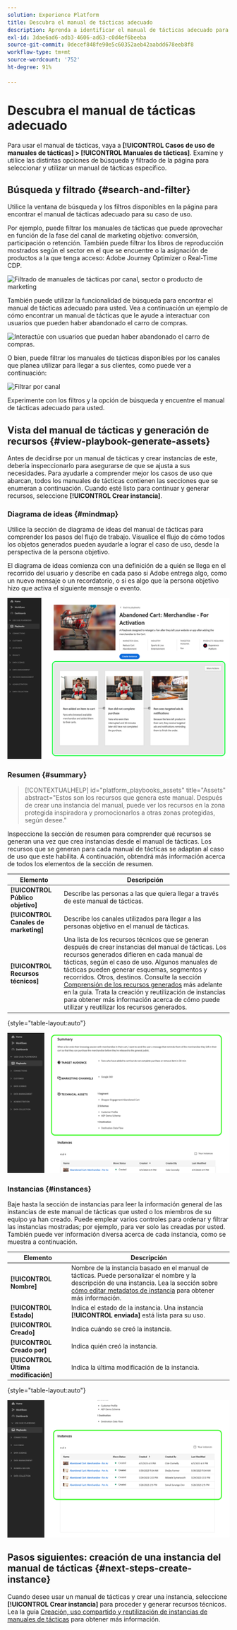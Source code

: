```yaml
---
solution: Experience Platform
title: Descubra el manual de tácticas adecuado
description: Aprenda a identificar el manual de tácticas adecuado para su caso de uso y actívelo.
exl-id: 3dae6ad6-adb3-4606-ad63-c0d4ef6beeba
source-git-commit: 0decef848fe90e5c60352aeb42aabdd678eeb8f8
workflow-type: tm+mt
source-wordcount: '752'
ht-degree: 91%

---
```


# Descubra el manual de tácticas adecuado

Para usar el manual de tácticas, vaya a **[!UICONTROL Casos de uso de manuales de tácticas] > [!UICONTROL Manuales de tácticas]**. Examine y utilice las distintas opciones de búsqueda y filtrado de la página para seleccionar y utilizar un manual de tácticas específico.

## Búsqueda y filtrado {#search-and-filter}

Utilice la ventana de búsqueda y los filtros disponibles en la página para encontrar el manual de tácticas adecuado para su caso de uso.

Por ejemplo, puede filtrar los manuales de tácticas que puede aprovechar en función de la fase del canal de marketing objetivo: conversión, participación o retención. También puede filtrar los libros de reproducción mostrados según el sector en el que se encuentre o la asignación de productos a la que tenga acceso: Adobe Journey Optimizer o Real-Time CDP.

![Filtrado de manuales de tácticas por canal, sector o producto de marketing](/help/use-case-playbooks/assets/playbooks/ui-guide/filter-by-funnel-industry-product.gif)

También puede utilizar la funcionalidad de búsqueda para encontrar el manual de tácticas adecuado para usted. Vea a continuación un ejemplo de cómo encontrar un manual de tácticas que le ayude a interactuar con usuarios que pueden haber abandonado el carro de compras.

![Interactúe con usuarios que puedan haber abandonado el carro de compras.](/help/use-case-playbooks/assets/playbooks/ui-guide/engage-abandoned-cart.gif)

O bien, puede filtrar los manuales de tácticas disponibles por los canales que planea utilizar para llegar a sus clientes, como puede ver a continuación:

![Filtrar por canal](/help/use-case-playbooks/assets/playbooks/ui-guide/channel-select-filter.gif)

Experimente con los filtros y la opción de búsqueda y encuentre el manual de tácticas adecuado para usted.

## Vista del manual de tácticas y generación de recursos {#view-playbook-generate-assets}

Antes de decidirse por un manual de tácticas y crear instancias de este, debería inspeccionarlo para asegurarse de que se ajusta a sus necesidades. Para ayudarle a comprender mejor los casos de uso que abarcan, todos los manuales de tácticas contienen las secciones que se enumeran a continuación. Cuando esté listo para continuar y generar recursos, seleccione **[!UICONTROL Crear instancia]**.

### Diagrama de ideas {#mindmap}

Utilice la sección de diagrama de ideas del manual de tácticas para comprender los pasos del flujo de trabajo. Visualice el flujo de cómo todos los objetos generados pueden ayudarle a lograr el caso de uso, desde la perspectiva de la persona objetivo.

El diagrama de ideas comienza con una definición de a quién se llega en el recorrido del usuario y describe en cada paso si Adobe entrega algo, como un nuevo mensaje o un recordatorio, o si es algo que la persona objetivo hizo que activa el siguiente mensaje o evento.

![Diagrama de ideas del manual de tácticas resaltado.](/help/use-case-playbooks/assets/playbooks/ui-guide/playbook-mindmap.png)

### Resumen {#summary}

>[!CONTEXTUALHELP]
>id="platform_playbooks_assets"
>title="Assets"
>abstract="Estos son los recursos que genera este manual. Después de crear una instancia del manual, puede ver los recursos en la zona protegida inspiradora y promocionarlos a otras zonas protegidas, según desee."

Inspeccione la sección de resumen para comprender qué recursos se generan una vez que crea instancias desde el manual de tácticas. Los recursos que se generan para cada manual de tácticas se adaptan al caso de uso que este habilita. A continuación, obtendrá más información acerca de todos los elementos de la sección de resumen.

| Elemento | Descripción |
---------|----------|
| **[!UICONTROL Público objetivo]** | Describe las personas a las que quiera llegar a través de este manual de tácticas. |
| **[!UICONTROL Canales de marketing]** | Describe los canales utilizados para llegar a las personas objetivo en el manual de tácticas. |
| **[!UICONTROL Recursos técnicos]** | Una lista de los recursos técnicos que se generan después de crear instancias del manual de tácticas. Los recursos generados difieren en cada manual de tácticas, según el caso de uso. Algunos manuales de tácticas pueden generar esquemas, segmentos y recorridos. Otros, destinos. Consulte la sección [Comprensión de los recursos generados](/help/use-case-playbooks/playbooks/create-share-reuse.md#understand-assets) más adelante en la guía. Trata la creación y reutilización de instancias para obtener más información acerca de cómo puede utilizar y reutilizar los recursos generados. |

{style="table-layout:auto"}

![Resumen del manual de tácticas resaltado](/help/use-case-playbooks/assets/playbooks/ui-guide/playbook-summary.png)

### Instancias {#instances}

Baje hasta la sección de instancias para leer la información general de las instancias de este manual de tácticas que usted o los miembros de su equipo ya han creado. Puede emplear varios controles para ordenar y filtrar las instancias mostradas; por ejemplo, para ver solo las creadas por usted. También puede ver información diversa acerca de cada instancia, como se muestra a continuación.

| Elemento | Descripción |
|---------|----------|
| **[!UICONTROL Nombre]** | Nombre de la instancia basado en el manual de tácticas. Puede personalizar el nombre y la descripción de una instancia. Lea la sección sobre [cómo editar metadatos de instancia](/help/use-case-playbooks/playbooks/create-share-reuse.md#edit-instance-metadata) para obtener más información. |
| **[!UICONTROL Estado]** | Indica el estado de la instancia. Una instancia **[!UICONTROL enviada]** está lista para su uso. |
| **[!UICONTROL Creado]** | Indica cuándo se creó la instancia. |
| **[!UICONTROL Creado por]** | Indica quién creó la instancia. |
| **[!UICONTROL Última modificación]** | Indica la última modificación de la instancia. |

{style="table-layout:auto"}

![Instancia del manual de tácticas resaltada.](/help/use-case-playbooks/assets/playbooks/ui-guide/playbook-instances.png)

## Pasos siguientes: creación de una instancia del manual de tácticas {#next-steps-create-instance}

Cuando desee usar un manual de tácticas y crear una instancia, seleccione **[!UICONTROL Crear instancia]** para proceder y generar recursos técnicos. Lea la guía [Creación, uso compartido y reutilización de instancias de manuales de tácticas](/help/use-case-playbooks/playbooks/create-share-reuse.md) para obtener más información.
